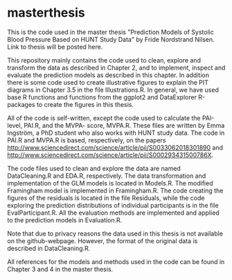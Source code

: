 # masterthesis
This is the code used in the master thesis "Prediction Models of Systolic Blood Pressure Based on HUNT Study Data" by Fride Nordstrand Nilsen. Link to thesis will be posted here.

This repository mainly contains the code used to clean, explore and transform the data as described in Chapter 2, and to implement, inspect and evaluate the prediction models as described in this chapter. In addition there is some code used to create illustrative figures to explain the PIT diagrams in Chapter 3.5 in the file Illustrations.R. In general, we have used base R functions and functions from the ggplot2 and DataExplorer R-packages to create the figures in this thesis.

All of the code is self-written, except the code used to calculate the PAI-level, PAI.R, and the MVPA- score, MVPA.R. These files are written by Emma Ingström, a PhD student who also works with HUNT study data. The code in PAI.R and MVPA.R is based, respectively, on the papers http://www.sciencedirect.com/science/article/pii/S0033062018301890 and http://www.sciencedirect.com/science/article/pii/S000293431500786X. 

The code files used to clean and explore the data are named DataCleaning.R and EDA.R, respectively. The data transformation and implementation of the GLM models is located in Models.R. The modified Framingham model is implemented in Framingham.R. The code creating the figures of the residuals is located in the file Residuals, while the code exploring the prediction distributions of individual participants is in the file EvalParticipant.R. All the evaluation methods are implemented and applied to the prediction models in Evaluation.R.

Note that due to privacy reasons the data used in this thesis is not available on the github-webpage. However, the format of the original data is described in DataCleaning.R. 

All references for the models and methods used in the code can be found in Chapter 3 and 4 in the master thesis. 
